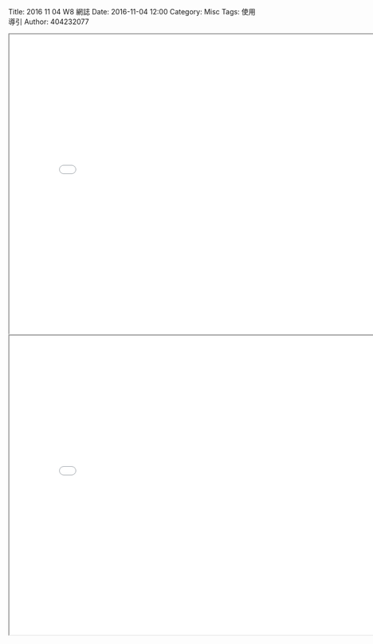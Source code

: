 Title: 2016 11 04 W8 網誌
Date: 2016-11-04 12:00
Category: Misc
Tags: 使用導引
Author: 404232077


<iframe src="./../mechanism/block.html" width="800" height="600"></iframe>

<iframe src="./../mechanism/conbination.html" width="800" height="600"></iframe>


